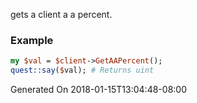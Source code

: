 gets a client a a percent.
### Example

```perl
my $val = $client->GetAAPercent();
quest::say($val); # Returns uint
```


Generated On 2018-01-15T13:04:48-08:00